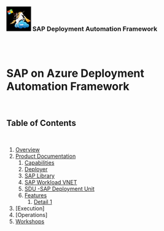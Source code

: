### <img src="assets/images/UnicornSAPBlack256x256.png" width="64px"> SAP Deployment Automation Framework <!-- omit in toc -->
<br/><br/>

# SAP on Azure Deployment Automation Framework <!-- omit in toc -->

<br/>

## Table of Contents
<br/>

1. [Overview](overview.md)
2. [Product Documentation](Software_Documentation/Product_Documentation/product_doc.md)
   1. [Capabilities](Software_Documentation/Product_Documentation/capabilities.md)
   2. [Deployer](Software_Documentation/Product_Documentation/deployer.md)
   3. [SAP Library](Software_Documentation/Product_Documentation/sap_library.md)
   4. [SAP Workload VNET](Software_Documentation/Product_Documentation/sap-Workload_vnet.md)
   5. [SDU -SAP Deployment Unit](Software_Documentation/Product_Documentation/sap_deployment_unit.md)
   6. [Features](Software_Documentation/Product_Documentation/features.md)
      1. [Detail 1]()
3. [Execution]
4. [Operations]
5. [Workshops](Software_Documentation/Product_Documentation/User_Documentation/End_User/Workshops/workshops.md)

<br/><br/>
